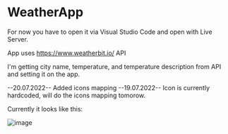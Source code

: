 # WeatherApp

For now you have to open it via Visual Studio Code and open with Live Server. 

App uses https://www.weatherbit.io/ API

I'm getting city name, temperature, and temperature description from API and setting it on the app. 

--20.07.2022--
Added icons mapping
--19.07.2022--
Icon is currently hardcoded, will do the icons mapping tomorow. 

Currently it looks like this:

![image](https://user-images.githubusercontent.com/97675465/179747354-da8fac92-b3b7-45eb-a0a4-5801c983f4be.png)
